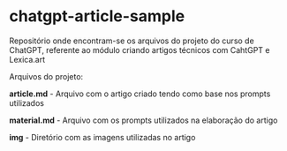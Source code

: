 # chatgpt-article-sample

Repositório onde encontram-se os arquivos do projeto do curso de ChatGPT, referente ao módulo criando artigos técnicos com CahtGPT e Lexica.art

Arquivos do projeto:

**article.md** - Arquivo com o artigo criado tendo como base nos prompts utilizados 

**material.md** - Arquivo com os prompts utilizados na elaboração do artigo

**img** - Diretório com as imagens utilizadas no artigo
